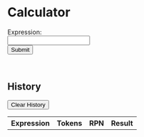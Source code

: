 # Calculator


<form id="calculator-form">
  <label for="expression-input">Expression:</label><br>
  <input type="text" id="expression-input" name="expression"><br>
  <button type="submit" id="submit-button">Submit</button>
</form> 

<br/>

## History

<button id="clear-button">Clear History</button>

<table id="results-table">
  <tr>
    <th>Expression</th>
    <th>Tokens</th> 
    <th>RPN</th>
    <th> <strong> Result </strong> </th>
  </tr>
</table>

<script>
// Button to clear table if wanted
document.getElementById('clear-button').addEventListener('click', () => {
    const table = document.getElementById('results-table');
    // iterate while table rows exist (except for headers)
    while (table.rows.length > 1) {
      table.deleteRow(-1);
    }
  });

// Deployed API URL
  // const API_URL = 'https://frq.dtsivkovski.tk/api/calculator';
  const API_URL = 'http://localhost:8085/'

// Fetching API when called by button
  document.getElementById('calculator-form').addEventListener('submit', (event) => {
    event.preventDefault();
    let expression = document.getElementById('expression-input').value;
    expression = expression.replace(/\^/g, 'POW');
    // Combine API URL with expression.
    fetch(`${API_URL}/${expression}`)
      .then(response => response.json())
      .then(data => {
        // Output data to table
        const table = document.getElementById('results-table');
        const row = table.insertRow(-1);
        const expressionCell = row.insertCell(0);
        const tokensCell = row.insertCell(1);
        const rpnCell = row.insertCell(2);
        const resultCell = row.insertCell(3);
        expressionCell.innerHTML = data.Expression;
        tokensCell.innerHTML = data.Tokens;
        rpnCell.innerHTML = data.RPN;
        resultCell.innerHTML = `<strong>${data.Result}</strong>`;
      });
  });
</script>
